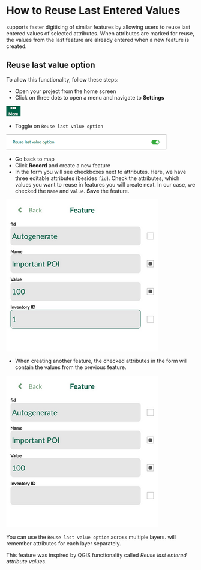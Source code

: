 # How to Reuse Last Entered Values

<MobileAppName /> supports faster digitising of similar features by allowing users to reuse last entered values of selected attributes. When attributes are marked for reuse, the values from the last feature are already entered when a new feature is created.

## Reuse last value option

To allow this functionality, follow these steps:

 - Open your project from the home screen
 - Click on three dots to open a menu and navigate to **Settings**

![photos](./input_more_icon.png)

 - Toggle on `Reuse last value option`

![photos](./reuse_last_value_option.png)

 - Go back to map
 - Click **Record** and create a new feature
 - In the form you will see checkboxes next to attributes. Here, we have three editable attributes (besides `fid`). Check the attributes, which values you want to reuse in features you will create next. In our case, we checked the `Name` and `Value`. **Save** the feature.

![photos](./reuse_last_values_digitize_before.png)

 - When creating another feature, the checked attributes in the form will contain the values from the previous feature.

![photos](./reuse_last_values_digitize_after.png)

You can use the `Reuse last value option` across multiple layers. <MobileAppName /> will remember attributes for each layer separately.

This feature was inspired by QGIS functionality called _Reuse last entered attribute values_.
